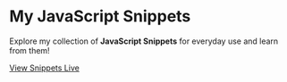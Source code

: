 # My JavaScript Snippets

Explore my collection of **JavaScript Snippets** for everyday use and learn from them!

[View Snippets Live](https://code-iota-seven.vercel.app/)
